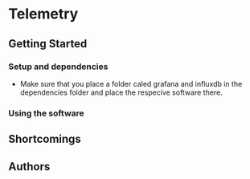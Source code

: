 # Telemetry

## Getting Started

### Setup and dependencies
 - Make sure that you place a folder caled grafana and influxdb in the dependencies folder and place the respecive software there.

### Using the software


## Shortcomings


## Authors
